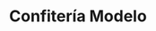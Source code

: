 ---
title: "Confitería Modelo"
url: /la-linea-de-la-concepcion/confiteria-modelo/
shop: Konditorei
---